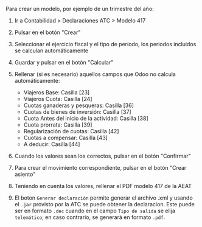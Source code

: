 Para crear un modelo, por ejemplo de un trimestre del año:

1.  Ir a Contabilidad \> Declaraciones ATC \> Modelo 417

2.  Pulsar en el botón "Crear"

3.  Seleccionar el ejercicio fiscal y el tipo de período, los periodos
    incluidos se calculan automáticamente

4.  Guardar y pulsar en el botón "Calcular"

5.  Rellenar (si es necesario) aquellos campos que Odoo no calcula
    automáticamente:
    - Viajeros Base: Casilla \[23\]
    - Viajeros Cuota: Casilla \[24\]
    - Cuotas ganaderas y pesqueras: Casilla \[36\]
    - Cuotas de bienes de inversión: Casilla \[37\]
    - Cuota Antes del inicio de la actividad: Casilla \[38\]
    - Cuota prorrata: Casilla \[39\]
    - Regularización de cuotas: Casilla \[42\]
    - Cuotas a compensar: Casilla \[43\]
    - A deducir: Casilla \[44\]

6.  Cuando los valores sean los correctos, pulsar en el botón
    "Confirmar"

7.  Para crear el movimiento correspondiente, pulsar en el botón "Crear
    asiento"

8.  Teniendo en cuenta los valores, rellenar el PDF modelo 417 de la
    AEAT

9. El boton `Generar declaración` permite generar el archivo .xml y usando el `.jar` provisto por la ATC se puede obtener la declaracion. Este puede ser en formato `.dec` cuando en el campo `Tipo de salida` se elija `telemático`; en caso contrario, se generará en formato `.pdf`.
